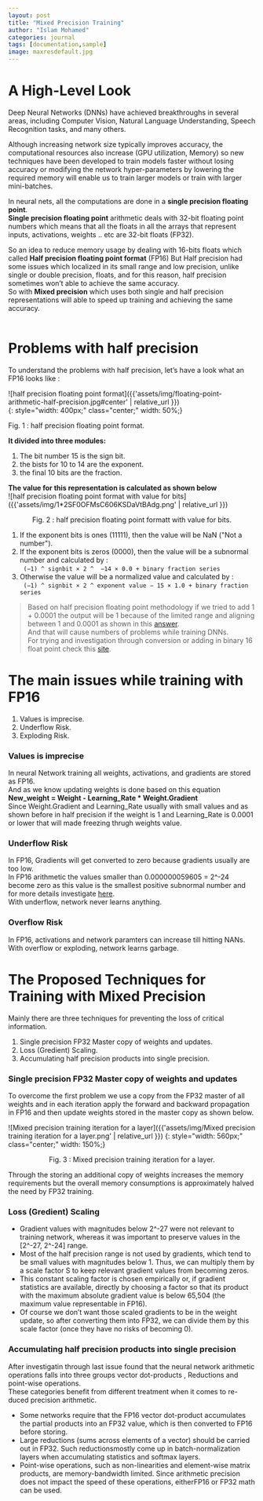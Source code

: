 ```yaml
---
layout: post
title: "Mixed Precision Training"
author: "Islam Mohamed"
categories: journal
tags: [documentation,sample]
image: maxresdefault.jpg
---
```


# A High-Level Look

Deep Neural Networks (DNNs) have achieved breakthroughs in several areas, including Computer Vision, Natural Language Understanding, Speech Recognition tasks, and many others.  
  
Although increasing network size typically improves accuracy, the computational resources also increase (GPU utilization, Memory) so new techniques have been developed to train models faster without losing accuracy or modifying the network hyper-parameters by lowering the required memory will enable us to train larger models or train with larger mini-batches.  
  
In neural nets, all the computations are done in a **single precision floating point**.  
**Single precision floating point** arithmetic deals with 32-bit floating point numbers which means that all the floats in all the arrays that represent inputs, activations, weights .. etc are 32-bit floats (FP32).  
  
So an idea to reduce memory usage by dealing with 16-bits floats which called **Half precision floating point format** (FP16) But Half precision had some issues which localized in its small range and low precision, unlike single or double precision, floats, and for this reason, half precision sometimes won’t able to achieve the same accuracy.  
So with **Mixed precision** which uses both single and half precision representations will able to speed up training and achieving the same accuracy.  
<br>   

# Problems with half precision  
To understand the problems with half precision, let’s have a look what an FP16 looks like :   

![half precision floating point format]({{'assets/img/floating-point-arithmetic-half-precision.jpg#center' | relative_url }})  
{: style="width: 400px;" class="center;" width: 50%;}
<p> Fig. 1 : half precision floating point format. </p>

**It divided into three modules:**
1. The bit number 15 is the sign bit.
2. the bists for 10 to 14  are the exponent.
3. the final 10 bits are the fraction.


**The value for this representation is calculated as shown below**  
![half precision floating point format  with value for bits]({{'assets/img/1*2SF0OFMsC606KSDaVtBAdg.png' | relative_url }}) 
<p align="center"> Fig. 2 : half precision floating point formatt with value for bits. </p>

1. If the exponent bits is ones (11111), then the value will be NaN ("Not a number").  
2. If the exponent bits is zeros (0000), then the value will be a subnormal number and calculated by :  
                    ```  (−1) ^ signbit × 2 ^  −14 × 0.0 + binary fraction series ```  
3. Otherwise the value will be a normalized value and calculated by :  
                    ```  (−1) ^ signbit × 2 ^ exponent value − 15 × 1.0 + binary fraction series ```  

> Based on half precision floating point methodology if we tried to add 1 + 0.0001 the output will be 1 because of the limited range and aligning between 1 and 0.0001 as shown in this [answer](https://cs.stackexchange.com/questions/63642/how-to-add-two-numbers-in-iee754-half-precision-format).  
> And that will cause numbers of problems while training DNNs.  
> For trying and investigation through conversion or adding in binary 16 float point check this [site](http://weitz.de/ieee/).

# The main issues while training with FP16
1. Values is imprecise.
2. Underflow Risk.
3. Exploding Risk.

### Values is imprecise
In neural Network training all weights, activations, and gradients are stored as FP16.  
And as we know updating weights is done based on this equation   
**New_weight = Weight - Learning_Rate * Weight.Gradient**  
Since Weight.Gradient and Learning_Rate usually with small values and as shown before in half precision if the weight is 1 and Learning_Rate is 0.0001 or lower that will made freezing thrugh weights value.  

### Underflow Risk
In FP16, Gradients will get converted to zero because gradients usually are too low.   
In FP16 arithmetic the values smaller than 0.000000059605 = 2^-24 become zero as this value is the smallest positive subnormal number and for more details investigate [here](https://en.wikipedia.org/wiki/Half-precision_floating-point_format).   
With underflow, network never learns anything.  

### Overflow Risk
In FP16, activations and network paramters can increase till hitting NANs.   
With overflow or exploding, network learns garbage.  

# The Proposed Techniques for Training with Mixed Precision  
Mainly there are three techniques for preventing the loss of critical information.  
1. Single precision FP32 Master copy of weights and updates.  
2. Loss (Gredient) Scaling.  
3. Accumulating half precision products into single precision.  

### Single precision FP32 Master copy of weights and updates
To overcome the first problem we use a copy from the FP32 master of all weights and in each iteration apply the forward and backward propagation in FP16 and then update weights stored in the master copy as shown below.  

![Mixed precision training iteration for a layer]({{'assets/img/Mixed precision training iteration for a layer.png' | relative_url }}) 
{: style="width: 560px;" class="center;" width: 150%;}
<p align="center"> Fig. 3 : Mixed precision training iteration for a layer.   </p>
Through the storing an additional copy of weights increases the memory requirements but the overall memory consumptions is approximately halved the need by FP32 training.  

### Loss (Gredient) Scaling
* Gradient values with magnitudes below 2^-27 were not relevant to training network, whereas it was important to preserve values in the [2^-27, 2^-24] range.  
* Most of the half precision range is not used by gradients, which tend to be small values with magnitudes below 1. Thus, we can multiply them by a scale factor S to keep relevant gradient values from becoming zeros.  
* This constant scaling factor is chosen empirically or, if gradient statistics are available, directly by choosing a factor so that its product with the maximum absolute gradient value is below 65,504 (the maximum value representable in FP16).  
* Of course we don’t want those scaled gradients to be in the weight update, so after converting them into FP32, we can divide them by this scale factor (once they have no risks of becoming 0).   


### Accumulating half precision products into single precision
After investigatin through last issue found that the neural network arithmetic operations falls into three groups vector dot-products , Reductions and point-wise operations.  
These categories benefit from different treatment when it comes to re-duced precision arithmetic.  
* Some networks require that the FP16 vector dot-product accumulates the partial products into an FP32 value, which is then converted to FP16 before storing.  
* Large reductions (sums across elements of a vector) should be carried out in FP32. Such reductionsmostly  come  up  in  batch-normalization  layers  when  accumulating  statistics  and  softmax  layers.  
* Point-wise  operations,  such  as  non-linearities  and  element-wise  matrix  products,  are  memory-bandwidth limited. Since arithmetic precision does not impact the speed of these operations, eitherFP16 or FP32 math can be used.  




